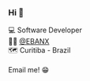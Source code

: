 ### Hi 👋

💻 Software Developer <br>
👨‍💻 [@EBANX](https://github.com/ebanx/) <br>
🗺️ Curitiba - Brazil
<br><br>
Email me! 😁

<!--
**andersonfraga/andersonfraga** is a ✨ _special_ ✨ repository because its `README.md` (this file) appears on your GitHub profile.

Here are some ideas to get you started:

- 🔭 I’m currently working on ...
- 🌱 I’m currently learning ...
- 👯 I’m looking to collaborate on ...
- 🤔 I’m looking for help with ...
- 💬 Ask me about ...
- 📫 How to reach me: ...
- 😄 Pronouns: ...
- ⚡ Fun fact: ...
-->
